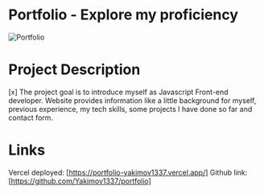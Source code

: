 # Portfolio - Explore my proficiency

![Portfolio](https://ibb.co/QF3gpLh)

# Project Description

[x] The project goal is to introduce myself as Javascript Front-end developer. Website provides information like
a little background for myself, previous experience, my tech skills, some projects I have done so far and
contact form.

# Links

Vercel deployed: [https://portfolio-yakimov1337.vercel.app/]
Github link: [https://github.com/Yakimov1337/portfolio]
